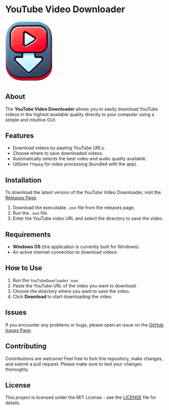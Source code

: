 # YouTube Video Downloader

<img src="images/icon.png" width="150"/>

## About
The **YouTube Video Downloader** allows you to easily download YouTube videos in the highest available quality directly to your computer using a simple and intuitive GUI.

## Features
- Download videos by pasting YouTube URLs.
- Choose where to save downloaded videos.
- Automatically selects the best video and audio quality available.
- Utilizes `ffmpeg` for video processing (bundled with the app).

## Installation
To download the latest version of the YouTube Video Downloader, visit the [Releases Page](https://github.com/Daniel-Bil/YouTube-Video-Downloader/releases).

1. Download the executable `.exe` file from the releases page.
2. Run the `.exe` file.
3. Enter the YouTube video URL and select the directory to save the video.

## Requirements
- **Windows OS** (the application is currently built for Windows).
- An active internet connection to download videos.

## How to Use
1. Run the `YouTubeDownloader.exe`.
2. Paste the YouTube URL of the video you want to download.
3. Choose the directory where you want to save the video.
4. Click **Download** to start downloading the video.

## Issues
If you encounter any problems or bugs, please open an issue on the [GitHub Issues Page](https://github.com/Daniel-Bil/YouTube-Video-Downloader/issues).

## Contributing
Contributions are welcome! Feel free to fork this repository, make changes, and submit a pull request. Please make sure to test your changes thoroughly.

## License
This project is licensed under the MIT License - see the [LICENSE](LICENSE) file for details.
